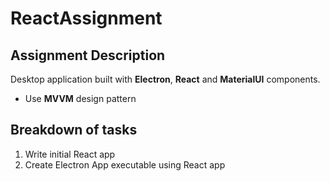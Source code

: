 # ReactAssignment

## Assignment Description
Desktop application built with __Electron__, __React__ and __MaterialUI__ components.
* Use __MVVM__ design pattern

## Breakdown of tasks
1. Write initial React app
2. Create Electron App executable using React app